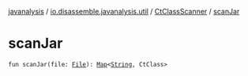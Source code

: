 [javanalysis](../../index.md) / [io.disassemble.javanalysis.util](../index.md) / [CtClassScanner](index.md) / [scanJar](./scan-jar.md)

# scanJar

`fun scanJar(file: `[`File`](https://docs.oracle.com/javase/6/docs/api/java/io/File.html)`): `[`Map`](https://kotlinlang.org/api/latest/jvm/stdlib/kotlin.collections/-map/index.html)`<`[`String`](https://kotlinlang.org/api/latest/jvm/stdlib/kotlin/-string/index.html)`, CtClass>`